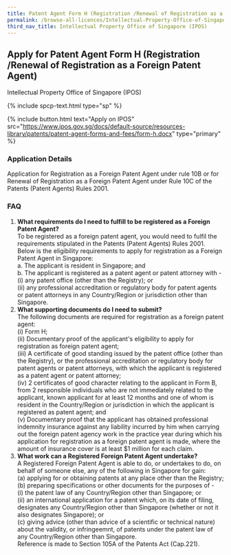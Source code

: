```yaml
---
title: Patent Agent Form H (Registration /Renewal of Registration as a Foreign Patent Agent)
permalink: /browse-all-licences/Intellectual-Property-Office-of-Singapore-(IPOS)/Patent-Agent-Form-H-(Registration--Renewal-of-Registration-as-a-Foreign-Patent-Agent)
third_nav_title: Intellectual Property Office of Singapore (IPOS)
---
```


## Apply for Patent Agent Form H (Registration /Renewal of Registration as a Foreign Patent Agent)

Intellectual Property Office of Singapore (IPOS)

{% include spcp-text.html type="sp" %}

{% include button.html text="Apply on IPOS" src="https://www.ipos.gov.sg/docs/default-source/resources-library/patents/patent-agent-forms-and-fees/form-h.docx" type="primary" %}

### Application Details

<p>Application for Registration as a Foreign Patent Agent under rule 10B or for Renewal of Registration as a Foreign Patent Agent under Rule 10C of the Patents (Patent Agents) Rules 2001.</p>
<h3>FAQ</h3>
<ol>
<li><strong>What requirements do I need to fulfill to be registered as a Foreign Patent Agent?</strong><br>
To be registered as a foreign patent agent, you would need to fulfil the requirements stipulated in the Patents (Patent Agents) Rules 2001.<br>
Below is the eligibility requirements to apply for registration as a Foreign Patent Agent in Singapore:<br />a. The applicant is resident in Singapore; and<br />b. The applicant is registered as a patent agent or patent attorney with -<br />(i) any patent office (other than the Registry); or<br />(ii) any professional accreditation or regulatory body for patent agents or patent attorneys in any Country/Region or jurisdiction other than Singapore.</li>
<li><strong>What supporting documents do I need to submit?</strong><br>
The following documents are required for registration as a foreign patent agent:<br>
(i) Form H;<br />(ii) Documentary proof of the applicant's eligibility to apply for registration as foreign patent agent;<br />(iii) A certificate of good standing issued by the patent office (other than the Registry), or the professional accreditation or regulatory body for patent agents or patent attorneys, with which the applicant is registered as a patent agent or patent attorney;<br />(iv) 2 certificates of good character relating to the applicant in Form B, from 2 responsible individuals who are not immediately related to the applicant, known applicant for at least 12 months and one of whom is resident in the Country/Region or jurisdiction in which the applicant is registered as patent agent; and<br />(v) Documentary proof that the applicant has obtained professional indemnity insurance against any liability incurred by him when carrying out the foreign patent agency work in the practice year during which his application for registration as a foreign patent agent is made, where the amount of insurance cover is at least $1 million for each claim.</li>
<li><strong>What work can a Registered Foreign Patent Agent undertake?</strong><br>
A Registered Foreign Patent Agent is able to do, or undertakes to do, on behalf of someone else, any of the following in Singapore for gain:<br />(a) applying for or obtaining patents at any place other than the Registry;<br />(b) preparing specifications or other documents for the purposes of -<br />(i) the patent law of any Country/Region other than Singapore; or<br />(ii) an international application for a patent which, on its date of filing, designates any Country/Region other than Singapore (whether or not it also designates Singapore); or<br />(c) giving advice (other than advice of a scientific or technical nature) about the validity, or infringeemnt, of patents under the patent law of any Country/Region other than Singapore.<br>
Reference is made to Section 105A of the Patents Act (Cap.221).</li>
</ol>


